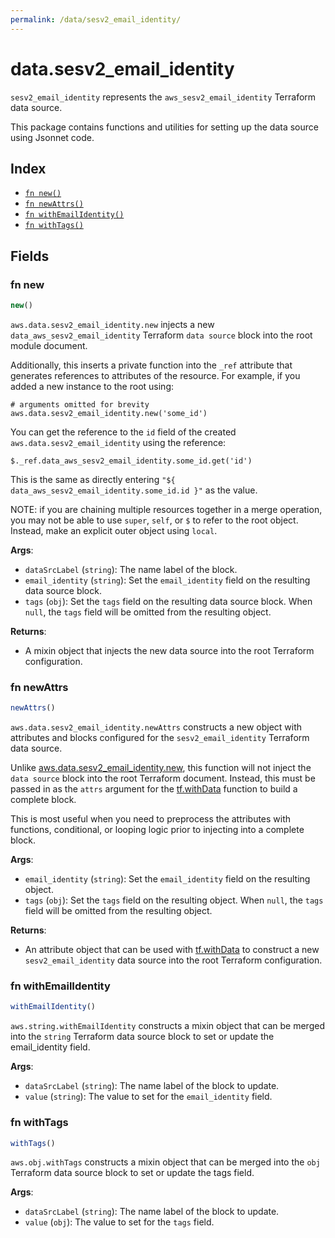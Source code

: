 ```yaml
---
permalink: /data/sesv2_email_identity/
---
```


# data.sesv2_email_identity

`sesv2_email_identity` represents the `aws_sesv2_email_identity` Terraform data source.



This package contains functions and utilities for setting up the data source using Jsonnet code.


## Index

* [`fn new()`](#fn-new)
* [`fn newAttrs()`](#fn-newattrs)
* [`fn withEmailIdentity()`](#fn-withemailidentity)
* [`fn withTags()`](#fn-withtags)

## Fields

### fn new

```ts
new()
```


`aws.data.sesv2_email_identity.new` injects a new `data_aws_sesv2_email_identity` Terraform `data source`
block into the root module document.

Additionally, this inserts a private function into the `_ref` attribute that generates references to attributes of the
resource. For example, if you added a new instance to the root using:

    # arguments omitted for brevity
    aws.data.sesv2_email_identity.new('some_id')

You can get the reference to the `id` field of the created `aws.data.sesv2_email_identity` using the reference:

    $._ref.data_aws_sesv2_email_identity.some_id.get('id')

This is the same as directly entering `"${ data_aws_sesv2_email_identity.some_id.id }"` as the value.

NOTE: if you are chaining multiple resources together in a merge operation, you may not be able to use `super`, `self`,
or `$` to refer to the root object. Instead, make an explicit outer object using `local`.

**Args**:
  - `dataSrcLabel` (`string`): The name label of the block.
  - `email_identity` (`string`): Set the `email_identity` field on the resulting data source block.
  - `tags` (`obj`): Set the `tags` field on the resulting data source block. When `null`, the `tags` field will be omitted from the resulting object.

**Returns**:
- A mixin object that injects the new data source into the root Terraform configuration.


### fn newAttrs

```ts
newAttrs()
```


`aws.data.sesv2_email_identity.newAttrs` constructs a new object with attributes and blocks configured for the `sesv2_email_identity`
Terraform data source.

Unlike [aws.data.sesv2_email_identity.new](#fn-new), this function will not inject the `data source`
block into the root Terraform document. Instead, this must be passed in as the `attrs` argument for the
[tf.withData](https://github.com/tf-libsonnet/core/tree/main/docs#fn-withdata) function to build a complete block.

This is most useful when you need to preprocess the attributes with functions, conditional, or looping logic prior to
injecting into a complete block.

**Args**:
  - `email_identity` (`string`): Set the `email_identity` field on the resulting object.
  - `tags` (`obj`): Set the `tags` field on the resulting object. When `null`, the `tags` field will be omitted from the resulting object.

**Returns**:
  - An attribute object that can be used with [tf.withData](https://github.com/tf-libsonnet/core/tree/main/docs#fn-withdata) to construct a new `sesv2_email_identity` data source into the root Terraform configuration.


### fn withEmailIdentity

```ts
withEmailIdentity()
```

`aws.string.withEmailIdentity` constructs a mixin object that can be merged into the `string`
Terraform data source block to set or update the email_identity field.



**Args**:
  - `dataSrcLabel` (`string`): The name label of the block to update.
  - `value` (`string`): The value to set for the `email_identity` field.


### fn withTags

```ts
withTags()
```

`aws.obj.withTags` constructs a mixin object that can be merged into the `obj`
Terraform data source block to set or update the tags field.



**Args**:
  - `dataSrcLabel` (`string`): The name label of the block to update.
  - `value` (`obj`): The value to set for the `tags` field.

